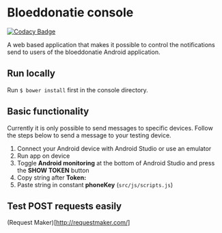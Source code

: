 # Bloeddonatie console

[![Codacy Badge](https://api.codacy.com/project/badge/Grade/4d88a943f5234e1997c6bcbeda035cb3)](https://www.codacy.com/app/rubenthys22/console?utm_source=github.com&amp;utm_medium=referral&amp;utm_content=team-htbr/console&amp;utm_campaign=Badge_Grade)

A web based application that makes it possible to control the notifications send to users of the bloeddonatie Android application.

## Run locally

Run `$ bower install` first in the console directory. 

## Basic functionality

Currently it is only possible to send messages to specific devices. Follow the steps below to send a message to your testing device.

1. Connect your Android device with Android Studio or use an emulator
2. Run app on device
3. Toggle **Android monitoring** at the bottom of Android Studio and press the **SHOW TOKEN** button
4. Copy string after **Token:** 
5. Paste string in constant **phoneKey** (`src/js/scripts.js`)

## Test POST requests easily

(Request Maker)[http://requestmaker.com/]
